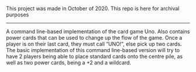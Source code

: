 This project was made in October of 2020. This repo is here for archival purposes

---

A command line-based implementation of the card game Uno. Also contains power cards that can be used to change up
the flow of the game. Once a player is on their last card, they must call “UNO!”, else pick up two cards.
The basic implementation of this command line-based version will try to have 2 players being able to
place standard cards onto the centre pile, as well as two power cards, being a +2 and a wildcard.